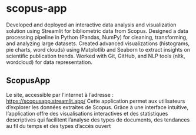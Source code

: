 # scopus-app
Developed and deployed an interactive data analysis and visualization solution using Streamlit for bibliometric data from Scopus. Designed a data processing pipeline in Python (Pandas, NumPy) for cleaning, transforming, and analyzing large datasets. Created advanced visualizations (histograms, pie charts, word clouds) using Matplotlib and Seaborn to extract 
insights on scientific publication trends. Worked with Git, GitHub, and NLP tools (nltk, wordcloud) 
for data representation.


## ScopusApp
Le site, accessible par l’internet à l’adresse : 
https://scopusapp.streamlit.app/
Cette application permet aux utilisateurs d’explorer les données extraites de Scopus. Grâce à
une interface intuitive, l’application offre des visualisations interactives et des statistiques
descriptives qui facilitent l’analyse des types de documents, des tendances au fil du temps et
des types d’accès ouvert

